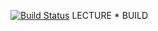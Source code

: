 [![Build Status](https://app.travis-ci.com/owenhilll/Lec8.svg?branch=main)](https://app.travis-ci.com/github/owenhilll/Lec8)
LECTURE * BUILD
